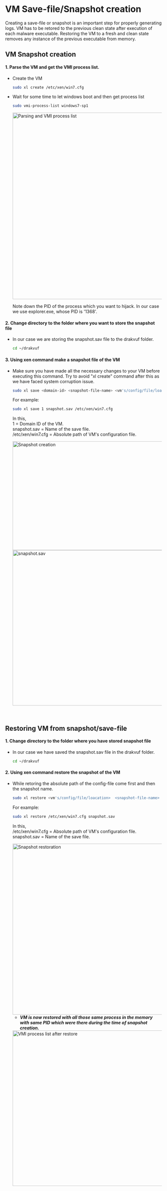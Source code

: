 # VM Save-file/Snapshot creation 

Creating a save-file or snapshot is an important step for properly generating logs. VM has to be retored to the previous clean state after execution of each malware executable. Restoring the VM to a fresh and clean state removes any instance of the previous executable from memory.
<br>

## VM Snapshot creation

#### 1. Parse the VM and get the VMI process list.

- Create the VM
  ```bash
  sudo xl create /etc/xen/win7.cfg
  ```
- Wait for some time to let windows boot and then get process list
  ```bash
  sudo vmi-process-list windows7-sp1
  ```

  <img title="Parsing and VMI process list" alt="Parsing and VMI process list" src="/Installation_instructions/images/vmipsl.png" width="500" height="600">

  Note down the PID of the process which you want to hijack. In our case we use explorer.exe, whose PID is '1368'.
  
#### 2. Change directory to the folder where you want to store the snapshot file

- In our case we are storing the snapshot.sav file to the drakvuf folder.

  ```bash
  cd ~/drakvuf
  ```
#### 3. Using xen command make a snapshot file of the VM

- Make sure you have made all the necessary changes to your VM before executing this command. Try to avoid "xl create" command after this as we have faced system corruption issue.

  ```bash
  sudo xl save <domain-id> <snapshot-file-name> <vm's/config/file/loacation> 
  ```

  For example:
  ```bash
  sudo xl save 1 snapshot.sav /etc/xen/win7.cfg
  ```
  In this, <br>
  1 = Domain ID of the VM. <br>
  snapshot.sav = Name of the save file. <br>
  /etc/xen/win7.cfg = Absolute path of VM's configuration file. <br>
  
  <img title="Snapshot creation" alt="Snapshot creation" src="/Installation_instructions/images/vmSave.png" width="750" height="350">
  <img title="snapshot.sav" alt="snapshot.sav" src="/Installation_instructions/images/fss.png" width="650" height="500">

<br>
  
## Restoring VM from snapshot/save-file 

#### 1. Change directory to the folder where you have stored snapshot file

- In our case we have saved the snapshot.sav file in the drakvuf folder.

  ```bash
  cd ~/drakvuf
  ```
#### 2. Using xen command restore the snapshot of the VM

- While retoring the absolute path of the config-file come first and then the snapshot name.

  ```bash
  sudo xl restore <vm's/config/file/loacation>  <snapshot-file-name>
  ```

  For example:
  ```bash
  sudo xl restore /etc/xen/win7.cfg snapshot.sav
  ```
  In this, <br>
  /etc/xen/win7.cfg = Absolute path of VM's configuration file. <br>
  snapshot.sav = Name of the save file. <br>
  
  <img title="Snapshot restoration" alt="Snapshot restoration" src="/Installation_instructions/images/vmResore.png" width="650" height="550">

  - ***VM is now restored with all those same process in the memory with same PID which were there during the time of snapshot creation.***

  <img title="VMI process list after restore" alt="VMI process list after restore" src="/Installation_instructions/images/vmipsl2.png" width="650" height="500">

